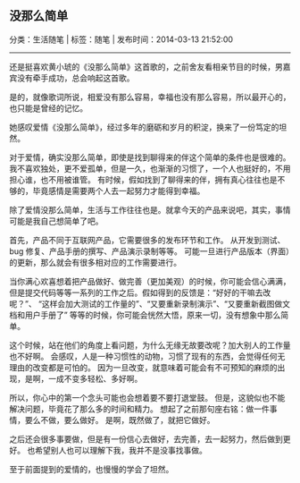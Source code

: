## 没那么简单

分类：生活随笔 | 标签：随笔 | 发布时间：2014-03-13 21:52:00

___

还是挺喜欢黄小琥的《没那么简单》这首歌的，之前舍友看相亲节目的时候，男嘉宾没有牵手成功，总会响起这首歌。

是的，就像歌词所说，相爱没有那么容易，幸福也没有那么容易，所以最开心的，也只能是曾经的记忆。

她感叹爱情《没那么简单》，经过多年的磨砺和岁月的积淀，换来了一份笃定的坦然。

对于爱情，确实没那么简单，即使是找到聊得来的伴这个简单的条件也是很难的。
我不喜欢独处，更不爱孤单，但是一久，也渐渐的习惯了，一个人也挺好的，不用担心谁，也不用被谁管。
有时候，假如找到了聊得来的伴，拥有真心往往也是不够的，毕竟感情是需要两个人去一起努力才能得到幸福。

除了爱情没那么简单，生活与工作往往也是。就拿今天的产品来说吧，其实，事情可能是我自己想简单了吧。

首先，产品不同于互联网产品，它需要很多的发布环节和工作。
从开发到测试、bug 修复、产品手册的撰写、产品演示录制等等。
可能一旦进行产品版本（界面）的更新，那么就会有很多相对应的工作需要进行。

当你满心欢喜想着把产品做好、做完善（更加美观）的时候，你可能会信心满满，
但是提交代码等等一系列的工作之后。假如得到的反馈是：“好好的干嘛去改呢？”、
“这样会加大测试的工作量的”、“又要重新录制演示”、“又要重新截图做文档和用户手册了”
等等的时候，你可能会恍然大悟，原来一切，没有想象中那么简单。

这个时候，站在他们的角度上看问题，为什么无缘无故要改呢？加大别人的工作量也不好啊。
会感叹，人是一种习惯性的动物，习惯了现有的东西，会觉得任何无理由的改变都是可怕的。
因为一旦改变，就意味着可能会有不可预知的麻烦的出现，是啊，一成不变多轻松、多好啊。

所以，你心中的第一个念头可能也会想着要不要打退堂鼓。
但是，这貌似也不能解决问题，毕竟花了那么多的时间和精力。
想起了之前那句座右铭：做一件事情，要么不做，要么做好。
是啊，既然做了，就把它做好。

之后还会很多事要做，但是有一份信心去做好，去完善，去一起努力，然后做到更好。
也希望别人也可以理解下我，我并不是没事找事做。

至于前面提到的爱情的，也慢慢的学会了坦然。
